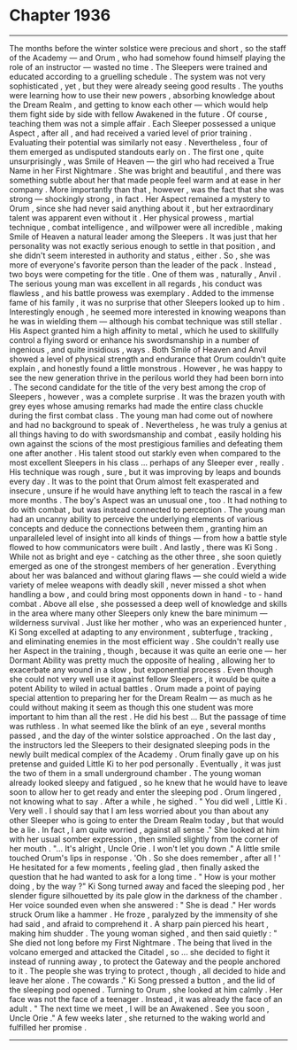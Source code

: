 
# Chapter 1936


---

The months before the winter solstice were precious and short , so the staff of the Academy — and Orum , who had somehow found himself playing the role of an instructor — wasted no time .
The Sleepers were trained and educated according to a gruelling schedule . The system was not very sophisticated , yet , but they were already seeing good results . The youths were learning how to use their new powers , absorbing knowledge about the Dream Realm , and getting to know each other — which would help them fight side by side with fellow Awakened in the future .
Of course , teaching them was not a simple affair . Each Sleeper possessed a unique Aspect , after all , and had received a varied level of prior training . Evaluating their potential was similarly not easy .
Nevertheless , four of them emerged as undisputed standouts early on .
The first one , quite unsurprisingly , was Smile of Heaven — the girl who had received a True Name in her First Nightmare . She was bright and beautiful , and there was something subtle about her that made people feel warm and at ease in her company .
More importantly than that , however , was the fact that she was strong — shockingly strong , in fact . Her Aspect remained a mystery to Orum , since she had never said anything about it , but her extraordinary talent was apparent even without it .
Her physical prowess , martial technique , combat intelligence , and willpower were all incredible , making Smile of Heaven a natural leader among the Sleepers . It was just that her personality was not exactly serious enough to settle in that position , and she didn't seem interested in authority and status , either . So , she was more of everyone's favorite person than the leader of the pack .
Instead , two boys were competing for the title .
One of them was , naturally , Anvil . The serious young man was excellent in all regards , his conduct was flawless , and his battle prowess was exemplary . Added to the immense fame of his family , it was no surprise that other Sleepers looked up to him .
Interestingly enough , he seemed more interested in knowing weapons than he was in wielding them — although his combat technique was still stellar . His Aspect granted him a high affinity to metal , which he used to skillfully control a flying sword
or enhance his swordsmanship in a number of ingenious , and quite insidious , ways .
Both Smile of Heaven and Anvil showed a level of physical strength and endurance that Orum couldn't quite explain , and honestly found a little monstrous . However , he was happy to see the new generation thrive in the perilous world they had been born into .
The second candidate for the title of the very best among the crop of Sleepers , however , was a complete surprise . It was the brazen youth with grey eyes whose amusing remarks had made the entire class chuckle during the first combat class .
The young man had come out of nowhere and had no background to speak of . Nevertheless , he was truly a genius at all things having to do with swordsmanship and combat , easily holding his own against the scions of the most prestigious families and defeating them one after another .
His talent stood out starkly even when compared to the most excellent Sleepers in his class ... perhaps of any Sleeper ever , really . His technique was rough , sure , but it was improving by leaps and bounds every day . It was to the point that Orum almost felt exasperated and insecure , unsure if he would have anything left to teach the rascal in a few more months .
The boy's Aspect was an unusual one , too . It had nothing to do with combat , but was instead connected to perception . The young man had an uncanny ability to perceive the underlying elements of various concepts and deduce the connections between them , granting him an unparalleled level of insight into all kinds of things — from how a battle style flowed to how communicators were built .
And lastly , there was Ki Song .
While not as bright and eye - catching as the other three , she soon quietly emerged as one of the strongest members of her generation . Everything about her was balanced and without glaring flaws — she could wield a wide variety of melee weapons with deadly skill , never missed a shot when handling a bow , and could bring most opponents down in hand - to - hand combat .
Above all else , she possessed a deep well of knowledge and skills in the area where many other Sleepers only knew the bare minimum — wilderness survival . Just like her mother , who was an experienced hunter , Ki Song excelled at adapting to any environment , subterfuge , tracking , and eliminating enemies in the most efficient way .
She couldn't really use her Aspect in the training , though , because it was quite an eerie one — her Dormant Ability was pretty much the opposite of healing , allowing her to exacerbate any wound in a slow , but exponential process . Even though she could not very well use it against fellow Sleepers , it would be quite a potent Ability to wiled in actual battles .
Orum made a point of paying special attention to preparing her for the Dream Realm — as much as he could without making it seem as though this one student was more important to him than all the rest .
He did his best ...
But the passage of time was ruthless .
In what seemed like the blink of an eye , several months passed , and the day of the winter solstice approached .
On the last day , the instructors led the Sleepers to their designated sleeping pods in the newly built medical complex of the Academy . Orum finally gave up on his pretense and guided Little Ki to her pod personally .
Eventually , it was just the two of them in a small underground chamber . The young woman already looked sleepy and fatigued , so he knew that he would have to leave soon to allow her to get ready and enter the sleeping pod .
Orum lingered , not knowing what to say . After a while , he sighed .
" You did well , Little Ki . Very well . I should say that I am less worried about you than about any other Sleeper who is going to enter the Dream Realm today , but that would be a lie . In fact , I am quite worried , against all sense ."
She looked at him with her usual somber expression , then smiled slightly from the corner of her mouth .
"... It's alright , Uncle Orie . I won't let you down ."
A little smile touched Orum's lips in response .
'Oh . So she does remember , after all ! '
He hesitated for a few moments , feeling glad , then finally asked the question that he had wanted to ask for a long time .
" How is your mother doing , by the way ?"
Ki Song turned away and faced the sleeping pod , her slender figure silhouetted by its pale glow in the darkness of the chamber .
Her voice sounded even when she answered :
" She is dead ."
Her words struck Orum like a hammer . He froze , paralyzed by the immensity of she had said , and afraid to comprehend it .
A sharp pain pierced his heart , making him shudder .
The young woman sighed , and then said quietly :
" She died not long before my First Nightmare . The being that lived in the volcano emerged and attacked the Citadel , so ... she decided to fight it instead of running away , to protect the Gateway and the people anchored to it . The people she was trying to protect , though , all decided to hide and leave her alone . The cowards ."
Ki Song pressed a button , and the lid of the sleeping pod opened .
Turning to Orum , she looked at him calmly .
Her face was not the face of a teenager . Instead , it was already the face of an adult .
" The next time we meet , I will be an Awakened . See you soon , Uncle Orie ."
A few weeks later , she returned to the waking world and fulfilled her promise .

---

